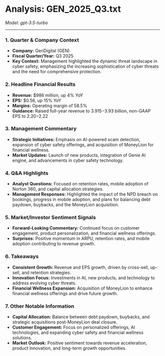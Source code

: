 # Analysis: GEN_2025_Q3.txt

*Model: gpt-3.5-turbo*

---

### 1. Quarter & Company Context
- **Company:** GenDigital (GEN)
- **Fiscal Quarter/Year:** Q3 2025
- **Key Context:** Management highlighted the dynamic threat landscape in cyber safety, emphasizing the increasing sophistication of cyber threats and the need for comprehensive protection.

### 2. Headline Financial Results
- **Revenue:** $986 million, up 4% YoY
- **EPS:** $0.56, up 15% YoY
- **Margins:** Operating margin of 58.5%
- **Guidance:** Raised full-year revenue to $3.915-$3.93 billion, non-GAAP EPS to $2.20-$2.22

### 3. Management Commentary
- **Strategic Initiatives:** Emphasis on AI-powered scam detection, expansion of cyber safety offerings, and acquisition of MoneyLion for financial wellness.
- **Market Updates:** Launch of new products, integration of Genie AI engine, and advancements in cyber safety technology.

### 4. Q&A Highlights
- **Analyst Questions:** Focused on retention rates, mobile adoption of Norton 360, and capital allocation strategies.
- **Management Responses:** Highlighted the impact of the NPD breach on bookings, progress in mobile adoption, and plans for balancing debt paydown, buybacks, and the MoneyLion acquisition.

### 5. Market/Investor Sentiment Signals
- **Forward-Looking Commentary:** Continued focus on customer engagement, product personalization, and financial wellness offerings.
- **Surprises:** Positive momentum in ARPU, retention rates, and mobile adoption contributing to revenue growth.

### 6. Takeaways
- **Consistent Growth:** Revenue and EPS growth, driven by cross-sell, up-sell, and retention strategies.
- **Innovation Focus:** Investments in AI, new products, and technology to address evolving cyber threats.
- **Financial Wellness Expansion:** Acquisition of MoneyLion to enhance financial wellness offerings and drive future growth.

### 7. Other Notable Information
- **Capital Allocation:** Balance between debt paydown, buybacks, and strategic acquisitions post-MoneyLion deal closure.
- **Customer Engagement:** Focus on personalized offerings, AI technologies, and expanding cyber safety and financial wellness solutions.
- **Market Outlook:** Positive sentiment towards revenue acceleration, product innovation, and long-term growth opportunities.